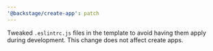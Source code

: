 ```yaml
---
'@backstage/create-app': patch
---
```


Tweaked `.eslintrc.js` files in the template to avoid having them apply during development. This change does not affect create apps.
